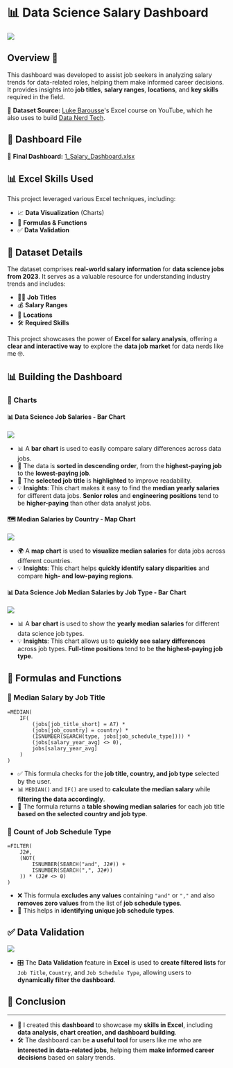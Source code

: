 # 📊 **Data Science Salary Dashboard**

![](../img/full_dashboard.gif)
## **Overview** 🚀

This dashboard was developed to assist job seekers in analyzing salary trends for data-related roles, helping them make informed career decisions. It provides insights into **job titles**, **salary ranges**, **locations**, and **key skills** required in the field.

📌 **Dataset Source:** [Luke Barousse](https://www.youtube.com/@LukeBarousse)'s Excel course on YouTube, which he also uses to build [Data Nerd Tech](https://datanerd.tech/).

## **📂 Dashboard File**

📌 **Final Dashboard:** [1_Salary_Dashboard.xlsx](1_Salary_Dashboard.xlsx)

## **📊 Excel Skills Used**

This project leveraged various Excel techniques, including:

- 📈 **Data Visualization** (Charts)
- 🧮 **Formulas & Functions**
- ✅ **Data Validation**

## **📄 Dataset Details**

The dataset comprises **real-world salary information** for **data science jobs from 2023**. It serves as a valuable resource for understanding industry trends and includes:

- 👨‍💼 **Job Titles**
- 💰 **Salary Ranges**
- 📍 **Locations**
- 🛠️ **Required Skills**

This project showcases the power of **Excel for salary analysis**, offering a **clear and interactive way** to explore the **data job market** for data nerds like me 🤓.

## **📊 Building the Dashboard**

### **📌 Charts**

#### **📊 Data Science Job Salaries - Bar Chart**

![](../img/data_jobs_salaries.png)

- 📊 A **bar chart** is used to easily compare salary differences across data jobs.
- 🔢 The data is **sorted in descending order**, from the **highest-paying job** to the **lowest-paying job**.
- 🎯 The **selected job title** is **highlighted** to improve readability.
- 💡 **Insights**: This chart makes it easy to find the **median yearly salaries** for different data jobs. **Senior roles** and **engineering positions** tend to be **higher-paying** than other data analyst jobs.

#### **🗺️ Median Salaries by Country - Map Chart**

![](../img/map_chart.gif)

- 🌍 A **map chart** is used to **visualize median salaries** for data jobs across different countries.
- 💡 **Insights**: This chart helps **quickly identify salary disparities** and compare **high- and low-paying regions**.

#### **📊 Data Science Job Median Salaries by Job Type - Bar Chart**

![](../img/job_median_salary_by_job_type.png)

- 📊 A **bar chart** is used to show the **yearly median salaries** for different data science job types.
- 💡 **Insights**: This chart allows us to **quickly see salary differences** across job types. **Full-time positions** tend to be **the highest-paying job type**.

## **🔢 Formulas and Functions**

### **📌 Median Salary by Job Title**

```
=MEDIAN(
    IF(
        (jobs[job_title_short] = A7) *
        (jobs[job_country] = country) *
        (ISNUMBER(SEARCH(type, jobs[job_schedule_type]))) *
        (jobs[salary_year_avg] <> 0),
        jobs[salary_year_avg]
    )
)
```

- ✅ This formula checks for the **job title, country, and job type** selected by the user.
- 📊 `MEDIAN()` and `IF()` are used to **calculate the median salary** while **filtering the data accordingly**.
- 📌 The formula returns a **table showing median salaries** for each job title **based on the selected country and job type**.

### **📌 Count of Job Schedule Type**

```
=FILTER(
    J2#,
    (NOT(
        ISNUMBER(SEARCH("and", J2#)) + 
        ISNUMBER(SEARCH(",", J2#))
    )) * (J2# <> 0)
)
```

- ❌ This formula **excludes any values** containing `"and"` or `","` and also **removes zero values** from the list of **job schedule types**.
- 🎯 This helps in **identifying unique job schedule types**.

## **✅ Data Validation**

![](../img/job_title_chart.gif)

- 🎛️ The **Data Validation** feature in **Excel** is used to **create filtered lists** for `Job Title`, `Country`, and `Job Schedule Type`, allowing users to **dynamically filter the dashboard**.

## **🎯 Conclusion**

---

- 🎨 I created this **dashboard** to showcase my **skills in Excel**, including **data analysis, chart creation, and dashboard building**.
- 🛠️ The dashboard can be **a useful tool** for users like me who are **interested in data-related jobs**, helping them **make informed career decisions** based on salary trends.